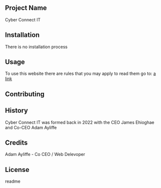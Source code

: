 <snippet>
  <content>
    
## Project Name

Cyber Connect IT
    
## Installation

There is no installation process
    
## Usage
    
To use this website there are rules that you may apply to read them go to: [a link](https://github.com/user/repo/blob/branch/other_file.md)

## Contributing
    
## History

Cyber Connect IT was formed back in 2022 with the CEO James Ehioghae and Co-CEO Adam Ayliffe

## Credits

Adam Ayliffe - Co CEO / Web Delevoper

## License

</content>
  <tabTrigger>readme</tabTrigger>
</snippet>
